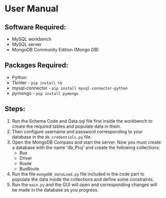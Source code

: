 
# User Manual

## Software Required:

- MySQL workbench
- MySQL server
- MongoDB Community Edition (Mongo DB)


## Packages Required:

- Python
- Tkinter - `pip install tk`
- mysql-connector - `pip install mysql-connector-python`
- pymongo - `pip install pymongo`

## Steps:

1. Run the Schema Code and Data.sql file first inside the workbench to create the required tables and populate data in them.
2. Then configure username and password corresponding to your database in the `db_credentials.py` file.
3. Open the MongoDB Compass and start the server. Now you must create a database with the name 'db_Proj' and create the following collections:
   - Bus
   - Driver
   - Route
   - BusRoute
4. Run the file `mongoDB_dataLoad.py` file included in the code part to populate the data inside the collections and define some constraints.
5. Run the `main.py` and the GUI will open and corresponding changes will be made in the database as you progress.
